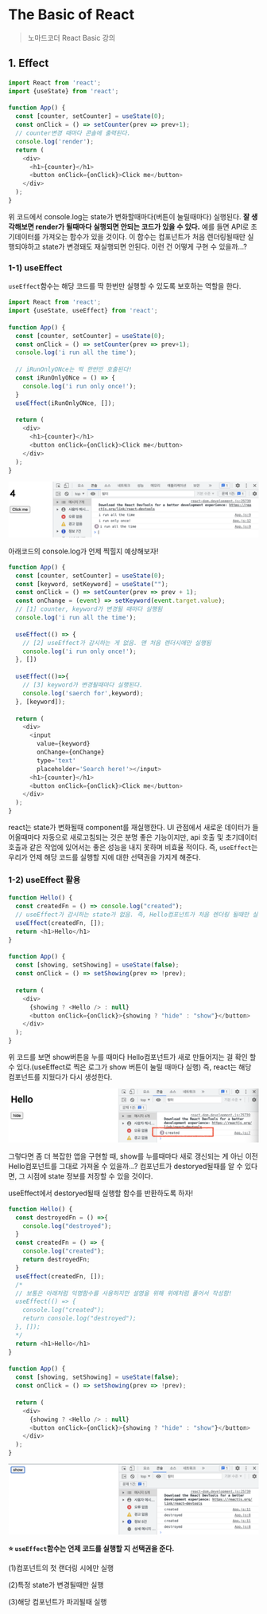 # The Basic of React
> 노마드코더 React Basic 강의

## 1. Effect
```javascript
import React from 'react';
import {useState} from 'react';

function App() {
  const [counter, setCounter] = useState(0);
  const onClick = () => setCounter(prev => prev+1);
  // counter변경 때마다 콘솔에 출력된다.
  console.log('render');
  return (
    <div>
      <h1>{counter}</h1>
      <button onClick={onClick}>Click me</button>
    </div>
  );
}
```
위 코드에서 console.log는 state가 변화할때마다(버튼이 눌릴때마다) 실행된다. **잘 생각해보면 render가 될때마다 실행되면 안되는 코드가 있을 수 있다.** 예를 들면 API로 초기데이터를 가져오는 함수가 있을 것이다. 이 함수는 컴포넌트가 처음 렌더링될때만 실행되야하고 state가 변경돼도 재실행되면 안된다. 이런 건 어떻게 구현 수 있을까...?


### 1-1) useEffect 
`useEffect`함수는 해당 코드를 딱 한번만 실행할 수 있도록 보호하는 역할을 한다. 

```javascript
import React from 'react';
import {useState, useEffect} from 'react';

function App() {
  const [counter, setCounter] = useState(0);
  const onClick = () => setCounter(prev => prev+1);
  console.log('i run all the time');

  // iRunOnlyONce는 딱 한번만 호출된다!
  const iRunOnlyONce = () => {
    console.log('i run only once!');
  }
  useEffect(iRunOnlyONce, []);

  return (
    <div>
      <h1>{counter}</h1>
      <button onClick={onClick}>Click me</button>
    </div>
  );
}
```
![useEffect](./images/useEffect.png)

아래코드의 console.log가 언제 찍힐지 예상해보자!

```javascript
function App() {
  const [counter, setCounter] = useState(0);
  const [keyword, setKeyword] = useState("");
  const onClick = () => setCounter(prev => prev + 1);
  const onChange = (event) => setKeyword(event.target.value);
  // [1] counter, keyword가 변경될 때마다 실행됨
  console.log('i run all the time');

  useEffect(() => {
    // [2] useEffect가 감시하는 게 없음. 맨 처음 렌더시에만 실행됨
    console.log('i run only once!');
  }, [])

  useEffect(()=>{
    // [3] keyword가 변경될때마다 실행된다.
    console.log('saerch for',keyword);
  }, [keyword]);

  return (
    <div>
      <input
        value={keyword}
        onChange={onChange}
        type='text'
        placeholder='Search here!'></input>
      <h1>{counter}</h1>
      <button onClick={onClick}>Click me</button>
    </div>
  );
}
```

react는 state가 변화될때 component를 재실행한다. UI 관점에서 새로운 데이터가 들어올때마다 자동으로 새로고침되는 것은 분명 좋은 기능이지만, api 호출 및 초기데이터 호출과 같은 작업에 있어서는 좋은 성능을 내지 못하며 비효율 적이다. 즉, `useEffect`는 우리가 언제 해당 코드를 실행할 지에 대한 선택권을 가지게 해준다.


### 1-2) useEffect 활용
```javascript
function Hello() {
  const createdFn = () => console.log("created");
  // useEffect가 감시하는 state가 없음. 즉, Hello컴포넌트가 처음 렌더링 될때만 실행됨!
  useEffect(createdFn, []);
  return <h1>Hello</h1>
}

function App() {
  const [showing, setShowing] = useState(false);
  const onClick = () => setShowing(prev => !prev);

  return (
    <div>
      {showing ? <Hello /> : null}
      <button onClick={onClick}>{showing ? "hide" : "show"}</button>
    </div>
  );
}
```

위 코드를 보면 show버튼을 누를 때마다 Hello컴포넌트가 새로 만들어지는 걸 확인 할 수 있다.(useEffect로 찍은 로그가 show 버튼이 눌릴 때마다 실행) 즉, react는 해당 컴포넌트를 지웠다가 다시 생성한다. 

![useEffect_created](./images/useEffect_created.png)

그렇다면 좀 더 복잡한 앱을 구현할 때, show를 누를때마다 새로 갱신되는 게 아닌 이전 Hello컴포넌트를 그대로 가져올 수 있을까...? 컴포넌트가 destoryed될때를 알 수 있다면, 그 시점에 state 정보를 저장할 수 있을 것이다.

useEffect에서 destoryed될때 실행할 함수를 반환하도록 하자!

```javascript
function Hello() {
  const destroyedFn = () =>{
    console.log("destroyed");
  }
  const createdFn = () => {
    console.log("created");
    return destroyedFn;
  }
  useEffect(createdFn, []);
  /*
  // 보통은 아래처럼 익명함수를 사용하지만 설명을 위해 위에처럼 풀어서 작성함!
  useEffect(() => {
    console.log("created");
    return console.log("destroyed");
  }, []);
  */
  return <h1>Hello</h1>
}

function App() {
  const [showing, setShowing] = useState(false);
  const onClick = () => setShowing(prev => !prev);

  return (
    <div>
      {showing ? <Hello /> : null}
      <button onClick={onClick}>{showing ? "hide" : "show"}</button>
    </div>
  );
}
```
![useEffect_destroyed](./images/useEffect_destroyed.png)

**⭐️ `useEffect`함수는 언제 코드를 실행할 지 선택권을 준다.**

(1)컴포넌트의 첫 랜더링 시에만 실행

(2)특정 state가 변경될때만 실행

(3)해당 컴포넌트가 파괴될때 실행



